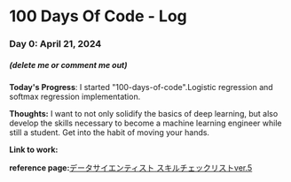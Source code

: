 # 100 Days Of Code - Log

### Day 0: April 21, 2024 
##### (delete me or comment me out)

**Today's Progress**: I started "100-days-of-code".Logistic regression and softmax regression implementation. 

**Thoughts:** I want to not only solidify the basics of deep learning, but also develop the skills necessary to become a machine learning engineer while still a student. Get into the habit of moving your hands.

**Link to work:** 

**reference page:**[データサイエンティスト スキルチェックリストver.5](https://www.datascientist.or.jp/news/n-pressrelease/post-1757/)
